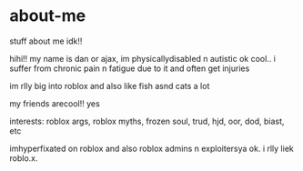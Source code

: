 # about-me
stuff about me idk!!

hihi!! my name is dan or ajax, im physicallydisabled n autistic ok cool.. i suffer from chronic pain n fatigue due to it and often get injuries

im rlly big into roblox and also like fish asnd cats a lot

my friends arecool!! yes

interests: roblox args, roblox myths, frozen soul, trud, hjd, oor, dod, biast, etc

imhyperfixated on roblox and also roblox admins n exploitersya ok. i rlly liek roblo.x.
